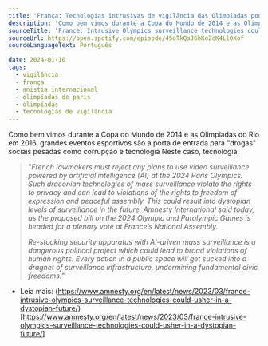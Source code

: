 ```yaml
---
title: 'França: Tecnologias intrusivas de vigilância das Olimpíadas podem inaugurar um futuro distópico'
description: 'Como bem vimos durante a Copa do Mundo de 2014 e as Olimpíadas do Rio em 2016, grandes eventos esportivos são a porta de entrada para "drogas" sociais pesadas como corrupção e tecnologia Neste caso, tecnologia.'
sourceTitle: 'France: Intrusive Olympics surveillance technologies could usher in a dystopian future'
sourceUrl: https://open.spotify.com/episode/45oTkQsJ6bKoZcK4Ll0Xof
sourceLanguageText: Português

date: 2024-01-10
tags:
  - vigilância
  - frança
  - anistia internacional
  - olimpíadas de paris
  - olimpíadas
  - tecnologias de vigilância
---
```


Como bem vimos durante a Copa do Mundo de 2014 e as Olimpíadas do Rio em 2016, grandes eventos esportivos são a porta de entrada para "drogas" sociais pesadas como corrupção e tecnologia Neste caso, tecnologia.

> "_French lawmakers must reject any plans to use video surveillance powered by artificial intelligence (AI) at the 2024 Paris Olympics. Such draconian technologies of mass surveillance violate the rights to privacy and can lead to violations of the rights to freedom of expression and peaceful assembly. This could result into dystopian levels of surveillance in the future, Amnesty International said today, as the proposed bill on the 2024 Olympic and Paralympic Games is headed for a plenary vote at France’s National Assembly._
>
> _Re-stocking security apparatus with AI-driven mass surveillance is a dangerous political project which could lead to broad violations of human rights. Every action in a public space will get sucked into a dragnet of surveillance infrastructure, undermining fundamental civic freedoms._"

* Leia mais: (https://www.amnesty.org/en/latest/news/2023/03/france-intrusive-olympics-surveillance-technologies-could-usher-in-a-dystopian-future/)[https://www.amnesty.org/en/latest/news/2023/03/france-intrusive-olympics-surveillance-technologies-could-usher-in-a-dystopian-future/]

